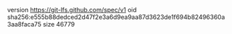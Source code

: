 version https://git-lfs.github.com/spec/v1
oid sha256:e555b88dedced2d47f2e3a6d9ea9aa87d3623de1f694b82496360a3aa8faca75
size 46779
